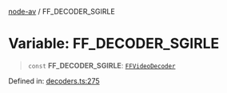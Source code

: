 [node-av](../globals.md) / FF\_DECODER\_SGIRLE

# Variable: FF\_DECODER\_SGIRLE

> `const` **FF\_DECODER\_SGIRLE**: [`FFVideoDecoder`](../type-aliases/FFVideoDecoder.md)

Defined in: [decoders.ts:275](https://github.com/seydx/av/blob/f8631fc881b394300b1479f511d55cf1c370a87f/src/constants/decoders.ts#L275)

